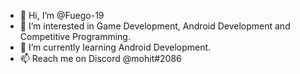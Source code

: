- 👋 Hi, I’m @Fuego-19
- 👀 I’m interested in Game Development, Android Development and Competitive Programming.
- 🌱 I’m currently learning Android Development.
- 📫 Reach me on Discord @mohit#2086

<!---
Fuego-19/Fuego-19 is a ✨ special ✨ repository because its `README.md` (this file) appears on your GitHub profile.
You can click the Preview link to take a look at your changes.
--->
